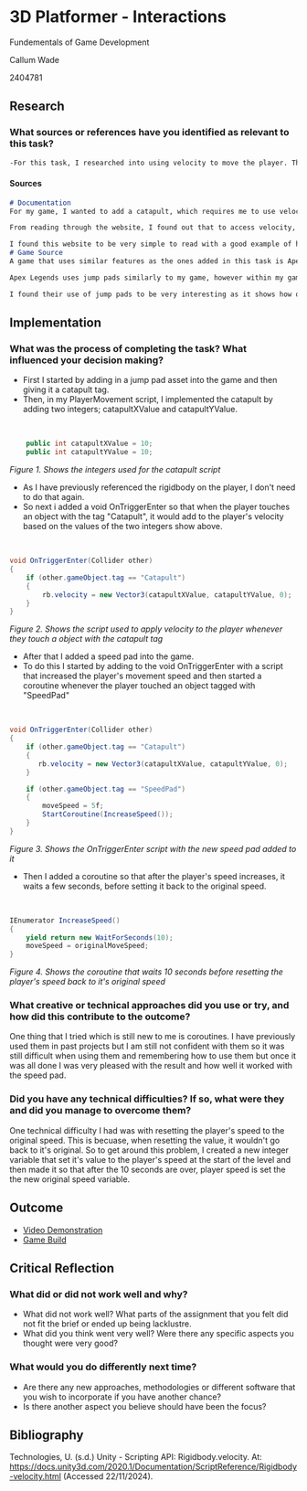 # 3D Platformer - Interactions

Fundementals of Game Development

Callum Wade 

2404781

## Research

### What sources or references have you identified as relevant to this task?
```markdown
-For this task, I researched into using velocity to move the player. This is because I needed to fling the player a distance with the catapult that I created for this task.
```

#### Sources
```markdown
# Documentation
For my game, I wanted to add a catapult, which requires me to use velocity. So to complete this task, I researched into using velocity from the rigidbody component in my code. The website I used to reseach this is the Unity documentation on Rigidbody.velocity. (Technologies, s.d.)

From reading through the website, I found out that to access velocity, I would need to first reference the rigidbody by using public Rigidbody rb; and rb = GetComponent<Rigidbody>();. Then you just need to use rb.velocity = new Vector3(0, 0, 0); and just change the numerical values to change the object's velocity as needed.

I found this website to be very simple to read with a good example of how to properly use velocity in a script.
# Game Source
A game that uses similar features as the ones added in this task is Apex Legends. Apex Legends is a first person shooter, battle royale created by Respawn Entertainment and published by Electronic Arts. (Apex Legends, 2019)

Apex Legends uses jump pads similarly to my game, however within my game, jump pads are used to complete the level and are required to beat the levels. But in Apex Legends jump pads are used as a tool to either get around easier or to gain a height advantage against enemies.

I found their use of jump pads to be very interesting as it shows how one things can be used for many different reasons within games.
```

## Implementation

### What was the process of completing the task? What influenced your decision making?

- First I started by adding in a jump pad asset into the game and then giving it a catapult tag.
- Then, in my PlayerMovement script, I implemented the catapult by adding two integers; catapultXValue and catapultYValue.

<br>

```csharp
    public int catapultXValue = 10;
    public int catapultYValue = 10;
```
*Figure 1. Shows the integers used for the catapult script*

- As I have previously referenced the rigidbody on the player, I don't need to do that again.
- So next i added a void OnTriggerEnter so that when the player touches an object with the tag "Catapult", it would add to the player's velocity based on the values of the two integers show above.

<br>

```csharp
void OnTriggerEnter(Collider other)
{
    if (other.gameObject.tag == "Catapult")
    {
        rb.velocity = new Vector3(catapultXValue, catapultYValue, 0);
    }
}
```
*Figure 2. Shows the script used to apply velocity to the player whenever they touch a object with the catapult tag*

- After that I added a speed pad into the game.
- To do this I started by adding to the void OnTriggerEnter with a script that increased the player's movement speed and then started a coroutine whenever the player touched an object tagged with "SpeedPad" 

<br>

```csharp
void OnTriggerEnter(Collider other)
{
    if (other.gameObject.tag == "Catapult")
    {
       rb.velocity = new Vector3(catapultXValue, catapultYValue, 0);
    }

    if (other.gameObject.tag == "SpeedPad")
    {
        moveSpeed = 5f;
        StartCoroutine(IncreaseSpeed());
    }
}
```
*Figure 3. Shows the OnTriggerEnter script with the new speed pad added to it*

- Then I added a coroutine so that after the player's speed increases, it waits a few seconds, before setting it back to the original speed.

<br>

```csharp
IEnumerator IncreaseSpeed()
{
    yield return new WaitForSeconds(10);
    moveSpeed = originalMoveSpeed;
}
```
*Figure 4. Shows the coroutine that waits 10 seconds before resetting the player's speed back to it's original speed*

### What creative or technical approaches did you use or try, and how did this contribute to the outcome?

One thing that I tried which is still new to me is coroutines. I have previously used them in past projects but I am still not confident with them so it was still difficult when using them and remembering how to use them but once it was all done I was very pleased with the result and how well it worked with the speed pad.


### Did you have any technical difficulties? If so, what were they and did you manage to overcome them?

One technical difficulty I had was with resetting the player's speed to the original speed. This is becuase, when resetting the value, it wouldn't go back to it's original. So to get around this problem, I created a new integer variable that set it's value to the player's speed at the start of the level and then made it so that after the 10 seconds are over, player speed is set the the new original speed variable.

## Outcome

- [Video Demonstration](https://www.youtube.com/watch?v=dQw4w9WgXcQ&ab_channel=RickAstley)
- [Game Build](https://samperson.itch.io/desktop-goose)

## Critical Reflection

### What did or did not work well and why?

- What did not work well? What parts of the assignment that you felt did not fit the brief or ended up being lacklustre.
- What did you think went very well? Were there any specific aspects you thought were very good?

### What would you do differently next time?

- Are there any new approaches, methodologies or different software that you wish to incorporate if you have another chance?
- Is there another aspect you believe should have been the focus?

## Bibliography

Technologies, U. (s.d.) Unity - Scripting API: Rigidbody.velocity. At: https://docs.unity3d.com/2020.1/Documentation/ScriptReference/Rigidbody-velocity.html (Accessed  22/11/2024).



